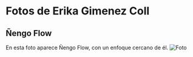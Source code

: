 # Fotos de Erika Gimenez Coll 
## Ñengo Flow 

En esta foto aparece Ñengo Flow, con un enfoque cercano de él. 
![Foto](https://www.last.fm/es/music/%C3%91engo+Flow/+images/09d862703b94fff47ee824e78e7b5e64)
